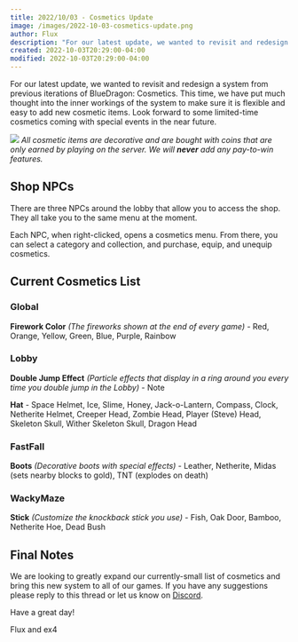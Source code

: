 ```yaml
---
title: 2022/10/03 - Cosmetics Update
image: /images/2022-10-03-cosmetics-update.png
author: Flux
description: "For our latest update, we wanted to revisit and redesign a system from previous iterations of BlueDragon: Cosmetics. This time, we have put much thought into the inner workings of the system to make sure it is flexible and easy to add new cosmetic items. Look forward to some limited-time cosmetics coming with special events in the near future."
created: 2022-10-03T20:29:00-04:00
modified: 2022-10-03T20:29:00-04:00
---
```


For our latest update, we wanted to revisit and redesign a system from previous iterations of BlueDragon: Cosmetics. This time, we have put much thought into the inner workings of the system to make sure it is flexible and easy to add new cosmetic items. Look forward to some limited-time cosmetics coming with special events in the near future.

![](/images/2022-10-03-cosmetics-update.png)
_All cosmetic items are decorative and are bought with coins that are only earned by playing on the server. We will **never** add any pay-to-win features._

## Shop NPCs

There are three NPCs around the lobby that allow you to access the shop. They all take you to the same menu at the moment.

Each NPC, when right-clicked, opens a cosmetics menu. From there, you can select a category and collection, and purchase, equip, and unequip cosmetics.

## Current Cosmetics List

### Global

**Firework Color** _(The fireworks shown at the end of every game)_ - Red, Orange, Yellow, Green, Blue, Purple, Rainbow

### Lobby

**Double Jump Effect** _(Particle effects that display in a ring around you every time you double jump in the Lobby)_ - Note

**Hat** - Space Helmet, Ice, Slime, Honey, Jack-o-Lantern, Compass, Clock, Netherite Helmet, Creeper Head, Zombie Head, Player (Steve) Head, Skeleton Skull, Wither Skeleton Skull, Dragon Head

### FastFall

**Boots** _(Decorative boots with special effects)_ - Leather, Netherite, Midas (sets nearby blocks to gold), TNT (explodes on death)

### WackyMaze

**Stick** _(Customize the knockback stick you use)_ - Fish, Oak Door, Bamboo, Netherite Hoe, Dead Bush

## Final Notes

We are looking to greatly expand our currently-small list of cosmetics and bring this new system to all of our games. If you have any suggestions please reply to this thread or let us know on [Discord](/discord).

Have a great day!

Flux and ex4
